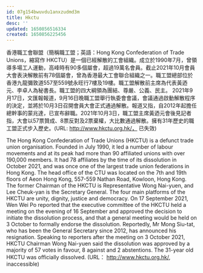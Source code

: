 ```yaml
---
id: 07g154bwuvdu1anxzudmd3m
title: Hkctu
desc: ''
updated: 1650856516334
created: 1650856225456
---
```


香港職工會聯盟（簡稱職工盟；英語：Hong Kong Confederation of Trade Unions，縮寫作 HKCTU）是一個已經解散的工會組織。成立於1990年7月，曾領導多場工人運動，高峰時有90多個屬會，超過19萬名會員。截止2021年10月會員大會表決解散前有78個屬會，曾為香港最大工會聯合組織之一。職工盟總部位於香港九龍彌敦道557至559號永旺行7樓及19樓。職工盟解散前主席為代表黃迺元、李卓人為秘書長。職工盟的四大綱領為團結、尊嚴、公義、民主。 2021年9月17日，文匯報報道，9月16日晚職工盟舉行執委會會議，會議通過啟動解散程序的決定，並將於10月3日召開會員大會正式通過解散。報道又指，自2012年起擔任總幹事的蒙兆達，已宣布辭職。2021年10月3日，職工盟主席黃迺元會後見記者指，大會以57票贊成、8票反對及2票棄權，大比數通過解散。擁有31年歷史的職工盟正式步入歷史。(URL: http://www.hkctu.org.hk/， 已失效)

The Hong Kong Confederation of Trade Unions (HKCTU) is a defunct trade union organisation. Founded in July 1990, it led a number of labour movements and at its peak had more than 90 affiliated unions with over 190,000 members. It had 78 affiliates by the time of its dissolution in October 2021, and was once one of the largest trade union federations in Hong Kong. The head office of the CTU was located on the 7th and 19th floors of Aeon Hong Kong, 557-559 Nathan Road, Kowloon, Hong Kong. The former Chairman of the HKCTU is Representative Wong Nai-yuen, and Lee Cheuk-yan is the Secretary General. The four main platforms of the HKCTU are unity, dignity, justice and democracy. On 17 September 2021, Wen Wei Po reported that the executive committee of the HKCTU held a meeting on the evening of 16 September and approved the decision to initiate the dissolution process, and that a general meeting would be held on 3 October to formally endorse the dissolution. Reportedly, Mr Mong Siu-tat, who has been the General Secretary since 2012, has announced his resignation. Speaking to reporters after the meeting on 3 October 2021, HKCTU Chairman Wong Nai-yuen said the dissolution was approved by a majority of 57 votes in favour, 8 against and 2 abstentions. The 31-year old HKCTU was officially dissolved. (URL： http://www.hkctu.org.hk/, inaccessible)